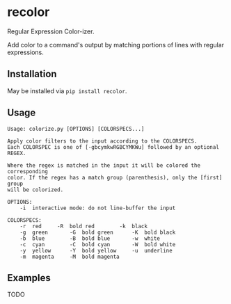 # recolor

Regular Expression Color-izer.

Add color to a command's output by matching portions of lines with
regular expressions.

## Installation

May be installed via `pip install recolor`.

## Usage

```
Usage: colorize.py [OPTIONS] [COLORSPECS...]

Apply color filters to the input according to the COLORSPECS.
Each COLORSPEC is one of [-gbcymkwRGBCYMKWu] followed by an optional REGEX.

Where the regex is matched in the input it will be colored the corresponding
color. If the regex has a match group (parenthesis), only the [first] group
will be colorized.

OPTIONS:
    -i	interactive mode: do not line-buffer the input

COLORSPECS:
    -r	red		-R	bold red		-k	black
    -g	green		-G	bold green		-K	bold black
    -b	blue		-B	bold blue		-w	white
    -c	cyan		-C	bold cyan		-W	bold white
    -y	yellow		-Y	bold yellow		-u	underline
    -m	magenta		-M	bold magenta
```

## Examples

TODO
